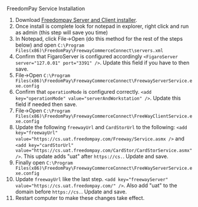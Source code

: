 FreedomPay Service Installation

1. Download [Freedompay Server and Client installer](https://storage.cloud.google.com/oak-payments/FCC_4.1.4.38.zip).
2. Once install is complete look for notepad in explorer, right click and run as admin (this step will save you time)
3. In Notepad, click File->Open (do this method for the rest of the steps below) and open `C:\Program Files(x86)\FreedomPay\FreewayCommerceConnect\servers.xml`
4. Confirm that FigaroServer is configured accordingly `<FigaroServer server="127.0.01" port="3391" />`. Update this field if you have to then save.
5. File->Open `C:\Program Files(x86)\FreedomPay\FreewayCommerceConnect\FreewayServerService.exe.config`
6. Confirm that `operationMode` is configured correctly. `<add key="operationMode" value="serverAndWorkstation" />`. Update this field if needed then save.
7. File->Open `C:\Program Files(x86)\FreedomPay\FreewayCommerceConnect\FreeWayClientService.exe.config`
8. Update the following `freewayUrl` and `CardStorUrl` to the following: `<add key="freewayUrl" value="https://cs.uat.freedompay.com/Freeway/Service.asmx />` and `<add key="cardStorUrl" value="https://cs.uat.freedompay.com/CardStor/CardStorService.asmx" />`. This update adds "uat" after `https://cs.`. Update and save.
9. Finally open `C:\Program Files(x86)\FreedomPay\FreewayCommerceConnect\FreeWayServerService.exe.config`
10. Update `freewayUrl` like the last step. `<add key="freewayServer" value="https://cs.uat.freedompay.com/" />`. Also add "uat" to the domain before `https://cs.`. Update and save.
11. Restart computer to make these changes take effect.
